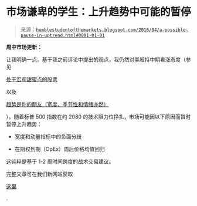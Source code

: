 <!--yml

category: 未分类

date: 2024-05-18 03:07:38

-->

# 市场谦卑的学生：上升趋势中可能的暂停

> 来源：[`humblestudentofthemarkets.blogspot.com/2016/04/a-possible-pause-in-uptrend.html#0001-01-01`](https://humblestudentofthemarkets.blogspot.com/2016/04/a-possible-pause-in-uptrend.html#0001-01-01)

**周中市场更新：**

让我明确一点，基于我之前评论中提出的观点，我仍然对美股持中期看涨态度（参见

[处于宏观甜蜜点的股票](https://humblestudentofthemarkets.com/2016/04/10/equities-in-a-macro-sweet-spot/)

以及

[趋势是你的朋友（宽度、季节性和情绪亦然）](https://humblestudentofthemarkets.com/2016/04/03/the-trend-is-your-friend-breadth-seasonality-and-sentiment-too/)

）。随着标普 500 指数在约 2080 的技术阻力位挣扎，市场可能因以下原因而暂时暂停上升趋势：

+   宽度和动量指标中的负面分歧

+   在期权到期（OpEx）周后价格均值回归

这纯粹是基于 1-2 周时间跨度的战术交易建议。

完整文章可在我们新网站获取

[这里](https://humblestudentofthemarkets.com/2016/04/13/a-possible-pause-in-the-uptrend/)

.
